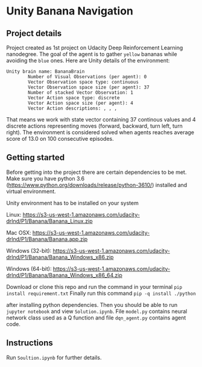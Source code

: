 # Unity Banana Navigation



## Project details

Project created as 1st project on Udacity Deep Reinforcement Learning nanodegree. The goal of the agent is to gather `yellow` bananas while avoiding the `blue` ones. Here are Unity details of the environment:

```
Unity brain name: BananaBrain
        Number of Visual Observations (per agent): 0
        Vector Observation space type: continuous
        Vector Observation space size (per agent): 37
        Number of stacked Vector Observation: 1
        Vector Action space type: discrete
        Vector Action space size (per agent): 4
        Vector Action descriptions: , , , 
```

That means we work with state vector containing 37 continous values and 4 discrete actions representing moves (forward, backward, turn left, turn right). The environment is considered solved when agents reaches average score of 13.0 on 100 consecutive episodes.

## Getting started

Before getting into the project there are certain dependencies to be met. Make sure you have python 3.6 (https://www.python.org/downloads/release/python-3610/) installed and virtual environment.

Unity environment has to be installed on your system 

Linux: https://s3-us-west-1.amazonaws.com/udacity-drlnd/P1/Banana/Banana_Linux.zip

Mac OSX: https://s3-us-west-1.amazonaws.com/udacity-drlnd/P1/Banana/Banana.app.zip

Windows (32-bit): https://s3-us-west-1.amazonaws.com/udacity-drlnd/P1/Banana/Banana_Windows_x86.zip

Windows (64-bit): https://s3-us-west-1.amazonaws.com/udacity-drlnd/P1/Banana/Banana_Windows_x86_64.zip 

Download or clone this repo and run the command in your terminal `pip install requirement.txt` Finally run this command `pip -q install ./python`

after installing python dependencies. Then you should be able to run `jupyter notebook` and view `Solution.ipynb`. File `model.py` contains neural network class used as a Q function and file `dqn_agent.py` contains agent code.

## Instructions

Run `Soultion.ipynb` for further details.
